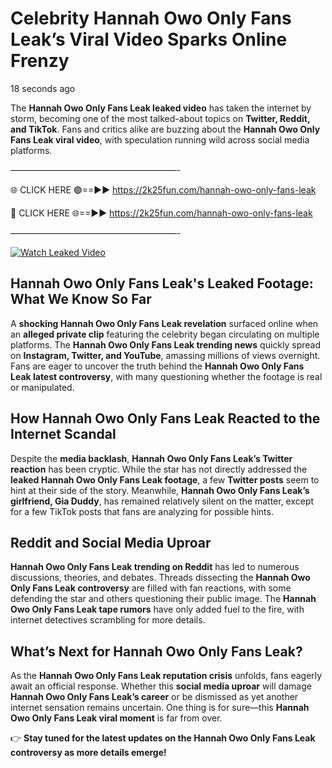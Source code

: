 # Celebrity Hannah Owo Only Fans Leak’s Viral Video Sparks Online Frenzy

18 seconds ago

The **Hannah Owo Only Fans Leak leaked video** has taken the internet by storm, becoming one of the most talked-about topics on **Twitter, Reddit, and TikTok**. Fans and critics alike are buzzing about the **Hannah Owo Only Fans Leak viral video**, with speculation running wild across social media platforms.

———————————————————-

🌐 CLICK HERE 🟢==►► https://2k25fun.com/hannah-owo-only-fans-leak

🔴 CLICK HERE 🌐==►► https://2k25fun.com/hannah-owo-only-fans-leak

———————————————————-

[![Watch Leaked Video](https://miro.medium.com/v2/resize:fit:828/format:webp/1*cilzJN44JGOrTw9NJCrNHA.gif "Watch Leaked Video")](https://2k25fun.com/hannah-owo-only-fans-leak)

## **Hannah Owo Only Fans Leak's Leaked Footage: What We Know So Far**  
A **shocking Hannah Owo Only Fans Leak revelation** surfaced online when an **alleged private clip** featuring the celebrity began circulating on multiple platforms. The **Hannah Owo Only Fans Leak trending news** quickly spread on **Instagram, Twitter, and YouTube**, amassing millions of views overnight. Fans are eager to uncover the truth behind the **Hannah Owo Only Fans Leak latest controversy**, with many questioning whether the footage is real or manipulated.  

## **How Hannah Owo Only Fans Leak Reacted to the Internet Scandal**  
Despite the **media backlash**, **Hannah Owo Only Fans Leak’s Twitter reaction** has been cryptic. While the star has not directly addressed the **leaked Hannah Owo Only Fans Leak footage**, a few **Twitter posts** seem to hint at their side of the story. Meanwhile, **Hannah Owo Only Fans Leak’s girlfriend, Gia Duddy**, has remained relatively silent on the matter, except for a few TikTok posts that fans are analyzing for possible hints.  

## **Reddit and Social Media Uproar**  
**Hannah Owo Only Fans Leak trending on Reddit** has led to numerous discussions, theories, and debates. Threads dissecting the **Hannah Owo Only Fans Leak controversy** are filled with fan reactions, with some defending the star and others questioning their public image. The **Hannah Owo Only Fans Leak tape rumors** have only added fuel to the fire, with internet detectives scrambling for more details.  

## **What’s Next for Hannah Owo Only Fans Leak?**  
As the **Hannah Owo Only Fans Leak reputation crisis** unfolds, fans eagerly await an official response. Whether this **social media uproar** will damage **Hannah Owo Only Fans Leak’s career** or be dismissed as yet another internet sensation remains uncertain. One thing is for sure—this **Hannah Owo Only Fans Leak viral moment** is far from over.  

👉 **Stay tuned for the latest updates on the Hannah Owo Only Fans Leak controversy as more details emerge!**  